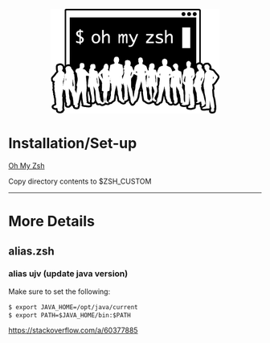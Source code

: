 <p align="center">
  <img src="/resources/images/oh-my-zsh-logo.png" alt="Oh My Zsh">
</p>

# Installation/Set-up
[Oh My Zsh](https://github.com/ohmyzsh/ohmyzsh)

Copy directory contents to $ZSH_CUSTOM

---

# More Details
## alias.zsh
### alias ujv (update java version)
Make sure to set the following:

```console
$ export JAVA_HOME=/opt/java/current
$ export PATH=$JAVA_HOME/bin:$PATH
```

https://stackoverflow.com/a/60377885
